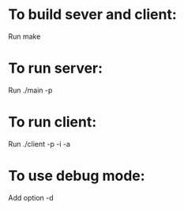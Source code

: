# To build sever and client: 
Run make

# To run server: 
Run ./main -p <PORT>

# To run client: 
Run ./client -p <PORT> -i <sensorID> -a <IP>

# To use debug mode: 
Add option -d
